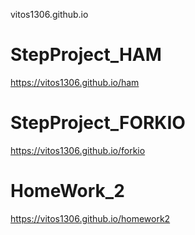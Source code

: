 vitos1306.github.io
# StepProject_HAM
https://vitos1306.github.io/ham
# StepProject_FORKIO
https://vitos1306.github.io/forkio
# HomeWork_2
https://vitos1306.github.io/homework2
